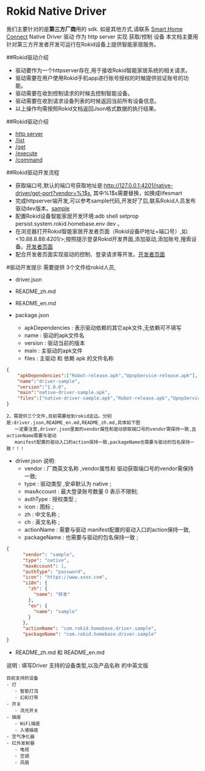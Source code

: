 # Rokid Native Driver

我们主要针对的是**第三方厂商**用的 sdk. 如是其他方式,请联系 [Smart Home Connect](mailto:smarthomeconnect@rokid.com)
Native Driver 驱动 作为 http server 实现 获取/控制 设备
本文档主要用针对第三方开发者开发可运行在Rokid设备上提供智能家居服务。


##Rokid驱动介绍
- 驱动要作为一个httpserver存在,用于接收Rokid智能家居系统的相关请求。
- 驱动需要在用户使用Rokid手机app进行账号授权的时候提供验证账号的功能。
- 驱动需要在收到控制请求的时候去控制智能设备。
- 驱动需要在收到请求设备列表的时候返回当前所有设备信息。
- 以上操作均需按照Rokid文档返回Json格式数据的执行结果。


##Rokid驱动介绍
- [http server]()
- [/list]()
- [/get]()
- [/execute]()
- [/command]()


##Rokid驱动开发流程

- 获取端口号,默认的端口号获取地址是:<http://127.0.0.1:4201/native-driver/get-port?vendor=%1$s>,
  其中%1$s需要替换，如换成lifesmart
- 完成httpserver端开发,可以参考sample代码,开发好了后,联系Rokid人员发布驱动dev版本。[sample]()
- 配置Rokid设备智能家居开发环境:adb shell setprop persist.system.rokid.homebase.env dev 。
- 在浏览器打开Rokid智能家居开发者页面（Rokid设备IP地址+端口号）,如:<10.88.8.88:4201/>;按照提示登录Rokid开发界面,添加驱动,添加账号,搜索设备。[开发者页面](../develop/develop.md)
- 配合开发者页面实现驱动的控制、登录请求等开发。[开发者页面](../develop/develop.md)


#驱动开发提示
需要提供 3个文件给rokid人员,
- driver.json
- README_zh.md
- README_en.md

- package.json 
	- apkDependencies : 表示驱动依赖的其它apk文件,无依赖可不填写
	- name : 驱动的apk文件名
	- version : 驱动当前的版本
	- main : 主驱动的apk文件
	- files : 主驱动 和 依赖 apk 的文件名称

```JSON
{
	"apkDependencies":["Robot-release.apk","UpnpService-release.apk"],
	"name":"driver-sample",
	"version":"1.0.0",
	"main":"native-driver-sample.apk",
	"files":["native-driver-sample.apk","Robot-release.apk","UpnpService-release.apk"]
}
```

```
2、需提供三个文件,目前需要给到rokid这边。分别是:driver.json,README_en.md,README_zh.md,具体如下图
   一定要注意,driver.json里面的vendor属性和驱动获取端口号的vendor需保持一致,且actionName需要与驱动
   manifest配置的驱动入口的action保持一致,packageName也需要与驱动的包名保持一致！！！
```
 - driver.json 说明: 
	 - vendor : 厂商英文名称 ,vendor属性和 驱动获取端口号的vendor需保持一致;
	 - type : 驱动类型 ,安卓默认为 native ;
	 - maxAccount : 最大登录账号数量 0 表示不限制;
	 - authType : 授权类型 ;
	 - icon : 图标 ;
	 - zh : 中文名称 ; 
	 - ch : 英文名称 ; 
	 - actionName : 需要与驱动 manifest配置的驱动入口的action保持一致,
	 - packageName : 也需要与驱动的包名保持一致 ;

```JSON
{
	  "vendor": "sample",
	  "type": "native",
	  "maxAccount": 1,
	  "authType": "password",
	  "icon": "https://www.xxxx.com",
	  "i18n": {
	    "zh": {
	      "name": "样本"
	    },
	    "en": {
	      "name": "sample"
	    }
	  },
	  "actionName": "com.rokid.homebase.driver.sample",
	  "packageName": "com.rokid.homebase.driver.sample"
}
```
 
 - README_zh.md 和 README_en.md 

 说明 : 填写Driver 支持的设备类型,以及产品名称 的中英文版

```
目前支持的设备
- 灯
   - 智能灯泡
   - 幻彩灯带
- 开关
   - 流光开关
- 插座
   - WiFi插座
   - 入墙插座
- 空气净化器
- 红外发射器
   - 电视
   - 空调
   - 风扇
```